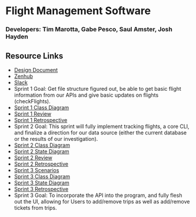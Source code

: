 # Flight Management Software
### Developers: Tim Marotta, Gabe Pesco, Saul Amster, Josh Hayden

## Resource Links
* [Design Document](https://docs.google.com/document/d/1HxdGh8N36hoImWTTjG7JZuBT47MMicQ_bKVk6hQ2Zws/edit?usp=sharing)
* [Zenhub](https://app.zenhub.com/workspaces/swengflight-5e60022129e3146d2afd4709/board?repos=244985593)
* [Slack](https://sweng-hq.slack.com)
* Sprint 1 Goal: Get file structure figured out, be able to get basic flight information from our APIs and give basic updates on flights (checkFlights).
* [Sprint 1 Class Diagram](https://drive.google.com/open?id=1XUFm42ZooOK_4lY0Wq6WItzMFaVVEVIN)
* [Sprint 1 Review](https://docs.google.com/document/d/1hRLg2WJ9rvdasaMlrgga3kjnJt4hgIMTjD-GduCFK9U/edit?usp=sharing)
* [Sprint 1 Retrospective](https://docs.google.com/document/d/1InW32ab1cII2HuPy9XrOjJLBGbWDnFYrNb5U3iwBfys/edit?usp=sharing)
* Sprint 2 Goal: This sprint will fully implement tracking flights, a core CLI, and finalize a direction for our data source (either the current database or the results of our investigation).
* [Sprint 2 Class Diagram](https://app.diagrams.net/#G1XUFm42ZooOK_4lY0Wq6WItzMFaVVEVIN)
* [Sprint 2 State Diagram](https://www.draw.io/#G1kUUERJb6dvph7llyc3IU7UOa2ZASImxw)
* [Sprint 2 Review](https://drive.google.com/open?id=1GHFRAKEFbGa62J_2Wywyvdkq4XSInGKCae9qMP1oO-w)
* [Sprint 2 Retrospective](https://drive.google.com/open?id=1GJQrBSGmasAGKMtcW9TjOELy9YIidvR3CgrlJoZzkN0)
* [Sprint 3 Scenarios](https://docs.google.com/document/d/1dVZQCRO0O7vipTIR9wpT24y3p_Q6REF0cJTRvisslac/edit?usp=sharing)
* [Sprint 3 Class Diagram](https://drive.google.com/open?id=1XUFm42ZooOK_4lY0Wq6WItzMFaVVEVIN)
* [Sprint 3 State Diagram](https://drive.google.com/open?id=1pColuIElRwZPP1ZM7FNeFBZzQEAsS29k)
* [Sprint 3 Retrospective](https://drive.google.com/open?id=1f5jq_nvmcAkI4BNJd7IpHoS1GMyMhcn4f4tL62wwMQ0)
* Sprint 3 Goal: To incorporate the API into the program, and fully flesh out the UI, allowing for Users to add/remove trips as well as add/remove tickets from trips.
